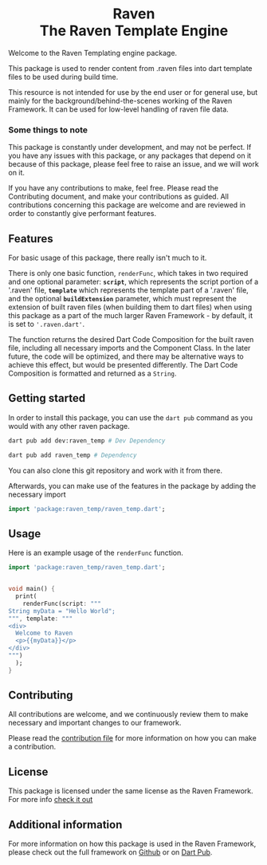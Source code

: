 # <center>Raven <br /> The Raven Template Engine</center>
<!-- Add basic info about this thing -->
Welcome to the Raven Templating engine package. 



This package is used to render content from .raven files into dart template files to be used during build time.

This resource is not intended for use by the end user or for general use, but mainly for the background/behind-the-scenes working of the Raven Framework. 
It can be used for low-level handling of raven file data.

### Some things to note

This package is constantly under development, and may not be perfect. If you have any issues with this package, or any packages that depend on it because of this package, please feel free to raise an issue, and we will work on it. 

If you have any contributions to make, feel free. Please read the Contributing document, and make your contributions as guided. All contributions concerning this package are welcome and are reviewed in order to constantly give performant features.

## Features

For basic usage of this package, there really isn't much to it. 

There is only one basic function, `renderFunc`, which takes in two required and one optional parameter: **`script`**, which represents the script portion of a '.raven' file, **`template`** which represents the template part of a '.raven' file, and the optional **`buildExtension`** parameter, which must represent the extension of built raven files (when building them to dart files) when using this package as a part of the much larger Raven Framework - by default, it is set to `'.raven.dart'`.

The function returns the desired Dart Code Composition for the built raven file, including all necessary imports and the Component Class. In the later future, the code will be optimized, and there may be alternative ways to achieve this effect, but would be presented differently. The Dart Code Composition is formatted and returned as a `String`.

## Getting started

In order to install this package, you can use the `dart pub` command as you would with any other raven package.

```bash
dart pub add dev:raven_temp # Dev Dependency

dart pub add raven_temp # Dependency
```

You can also clone this git repository and work with it from there.

Afterwards, you can make use of the features in the package by adding the necessary import

```dart
import 'package:raven_temp/raven_temp.dart';
```

## Usage
Here is an example usage of the `renderFunc` function.

```dart
import 'package:raven_temp/raven_temp.dart';


void main() {
  print(
    renderFunc(script: """
String myData = "Hello World";
""", template: """
<div>
  Welcome to Raven
  <p>{{myData}}</p>
</div>
""")
  );
}

```

## Contributing

All contributions are welcome, and we continuously review them to make necessary and important changes to our framework.

Please read the [contribution file](./CONTRIBUTING.md) for more information on how you can make a contribution.

## License
This package is licensed under the same license as the Raven Framework. For more info [check it out](./LICENSE)

## Additional information

For more information on how this package is used in the Raven Framework, please check out the full framework on [Github]() or on [Dart Pub]().

